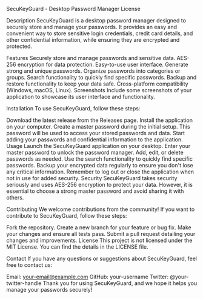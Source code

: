 SecuKeyGuard - Desktop Password Manager
License

Description
SecuKeyGuard is a desktop password manager designed to securely store and manage your passwords. It provides an easy and convenient way to store sensitive login credentials, credit card details, and other confidential information, while ensuring they are encrypted and protected.

Features
Securely store and manage passwords and sensitive data.
AES-256 encryption for data protection.
Easy-to-use user interface.
Generate strong and unique passwords.
Organize passwords into categories or groups.
Search functionality to quickly find specific passwords.
Backup and restore functionality to keep your data safe.
Cross-platform compatibility (Windows, macOS, Linux).
Screenshots
Include some screenshots of your application to showcase its user interface and functionality.

Installation
To use SecuKeyGuard, follow these steps:

Download the latest release from the Releases page.
Install the application on your computer.
Create a master password during the initial setup. This password will be used to access your stored passwords and data.
Start adding your passwords and confidential information to the application.
Usage
Launch the SecuKeyGuard application on your desktop.
Enter your master password to unlock the password manager.
Add, edit, or delete passwords as needed.
Use the search functionality to quickly find specific passwords.
Backup your encrypted data regularly to ensure you don't lose any critical information.
Remember to log out or close the application when not in use for added security.
Security
SecuKeyGuard takes security seriously and uses AES-256 encryption to protect your data. However, it is essential to choose a strong master password and avoid sharing it with others.

Contributing
We welcome contributions from the community! If you want to contribute to SecuKeyGuard, follow these steps:

Fork the repository.
Create a new branch for your feature or bug fix.
Make your changes and ensure all tests pass.
Submit a pull request detailing your changes and improvements.
License
This project is not licensed under the MIT License. You can find the details in the LICENSE file.

Contact
If you have any questions or suggestions about SecuKeyGuard, feel free to contact us:

Email: your-email@example.com
GitHub: your-username
Twitter: @your-twitter-handle
Thank you for using SecuKeyGuard, and we hope it helps you manage your passwords securely!
